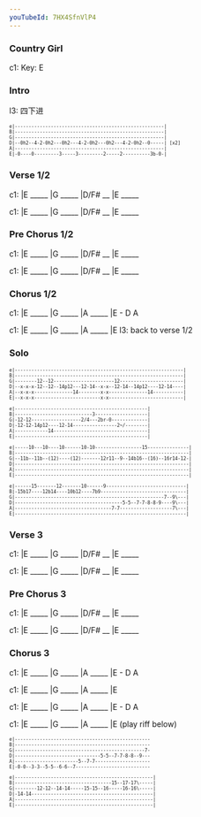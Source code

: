 ```yaml
---
youTubeId: 7HX4SfnVlP4
---
```


### Country Girl

c1: Key: E

### Intro

l3: 四下进

<span style="font-size:0.7em; scroll-snap-stop: always; scroll-snap-align: start;">

```
e|------------------------------------------------------|
B|------------------------------------------------------|
G|------------------------------------------------------|
D|--0h2--4-2-0h2---0h2---4-2-0h2---0h2---4-2-0h2--0-----| [x2]
A|------------------------------------------------------|
E|-0----0---------3-----3---------2-----2----------3b-0-|
```
</span>

### Verse 1/2

c1: |E _____ |G _____ |D/F# __ |E _____

c1: |E _____ |G _____ |D/F# __ |E _____

### Pre Chorus 1/2

c1: |E _____ |G _____ |D/F# __ |E _____

c1: |E _____ |G _____ |D/F# __ |E _____

### Chorus 1/2

c1: |E _____ |G _____ |A _____ |E - D A

c1: |E _____ |G _____ |A _____ |E
l3:                             back to verse 1/2

### Solo

<span style="font-size:0.7em; scroll-snap-stop: always; scroll-snap-align: start;">

```
e|-------------------------------------------------------------|
B|-------------------------------------------------------------|
G|--------12--12----------------------12-----------------------|
D|--x-x-x-12--12--14p12---12-14--x-x--12-14--14p12----12-14----|
A|--x-x-x--------------14--------x-x--------------14-----------|
E|--x-x-x------------------------x-x---------------------------|
```
</span>
<span style="font-size:0.7em; scroll-snap-stop: always; scroll-snap-align: start;">

```
e|------------------------------------------------|
B|----------------------------3-------------------|
G|-12-12------------------2/4---2br-0-------------|
D|-12-12-14p12----12-14----------------2~/--------|
A|------------14----------------------------------|
E|------------------------------------------------|
```
</span>
<span style="font-size:0.7em; scroll-snap-stop: always; scroll-snap-align: start;">

```
e|-----10---10----10------10-10-----------------15---------------|
B|---------------------------------------------------------------|
G|--11b--11b--(12)----(12)-------12r11--9--14b16--(16)--16r14-12-|
D|---------------------------------------------------------------|
A|---------------------------------------------------------------|
E|---------------------------------------------------------------|
```
</span>
<span style="font-size:0.7em; scroll-snap-stop: always; scroll-snap-align: start;">

```
e|------15-------12-------10------9-----------------------------|
B|-15b17----12b14----10b12----7b9-------------------------------|
G|------------------------------------------------------7--9\---|
D|---------------------------------------5-5--7-7-8-8-9----9\---|
A|-----------------------------------7-7-------------------7\---|
E|--------------------------------------------------------------|
```
</span>

### Verse 3

c1: |E _____ |G _____ |D/F# __ |E _____

c1: |E _____ |G _____ |D/F# __ |E _____

### Pre Chorus 3

c1: |E _____ |G _____ |D/F# __ |E _____

c1: |E _____ |G _____ |D/F# __ |E _____

### Chorus 3

c1: |E _____ |G _____ |A _____ |E - D A

c1: |E _____ |G _____ |A _____ |E

c1: |E _____ |G _____ |A _____ |E - D A

c1: |E _____ |G _____ |A _____ |E (play riff below)

<span style="font-size:0.7em; scroll-snap-stop: always; scroll-snap-align: start;">

```
e|-------------------------------------------------
B|-------------------------------------------------
G|-----------------------------------------------7-
D|-------------------------------5-5--7-7-8-8--9---
A|-----------------------5--7-7--------------------
E|-0-0--3-3--5-5--6-6--7---------------------------
```
</span>
<span style="font-size:0.7em; scroll-snap-stop: always; scroll-snap-align: start;">

```
e|--------------------------------------------------|
B|-----------------------------------15--17-17\-----|
G|--------12-12--14-14-----15-15--16-----16-16\-----|
D|-14-14--------------------------------------------|
A|--------------------------------------------------|
E|--------------------------------------------------|
```
</span>
